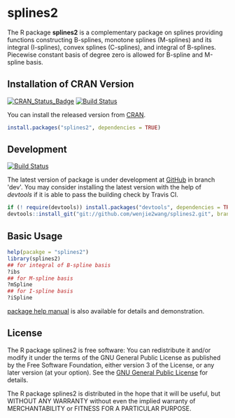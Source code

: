 # splines2

The R package **splines2** is a complementary package on splines providing
functions constructing B-splines, monotone splines (M-splines) and its integral
(I-splines), convex splines (C-splines), and integral of B-splines. Piecewise
constant basis of degree zero is allowed for B-spline and M-spline basis.


## Installation of CRAN Version

[![CRAN_Status_Badge](http://www.r-pkg.org/badges/version/splines2)](http://cran.r-project.org/package=splines2)
[![Build Status](https://travis-ci.org/wenjie2wang/splines2.svg?branch=master)](https://travis-ci.org/wenjie2wang/splines2)

You can install the released version from [CRAN](https://cran.r-project.org/package=splines2).

```R
install.packages("splines2", dependencies = TRUE)
```


## Development

[![Build Status](https://travis-ci.org/wenjie2wang/splines2.svg?branch=dev)](https://travis-ci.org/wenjie2wang/splines2)

The latest version of package is under development
at [GitHub](https://github.com/wenjie2wang/splines2) in branch 'dev'.  You may
consider installing the latest version with the help of *devtools* if it is able
to pass the building check by Travis CI.

```R
if (! require(devtools)) install.packages("devtools", dependencies = TRUE)
devtools::install_git("git://github.com/wenjie2wang/splines2.git", branch = "dev")
```


## Basic Usage

```R
help(pacakge = "splines2")
library(splines2)
## for integral of B-spline basis
?ibs
## for M-spline basis
?mSpline
## for I-spline basis
?iSpline
```

[package help manual](https://cran.r-project.org/web/packages/splines2/splines2.pdf)
is also available for details and demonstration.


## License

The R package splines2 is free software: You can redistribute it and/or modify
it under the terms of the GNU General Public License as published by the Free
Software Foundation, either version 3 of the License, or any later version (at
your option).  See
the [GNU General Public License](http://www.gnu.org/licenses/) for details.

The R package splines2 is distributed in the hope that it will be useful, but
WITHOUT ANY WARRANTY without even the implied warranty of MERCHANTABILITY or
FITNESS FOR A PARTICULAR PURPOSE.
